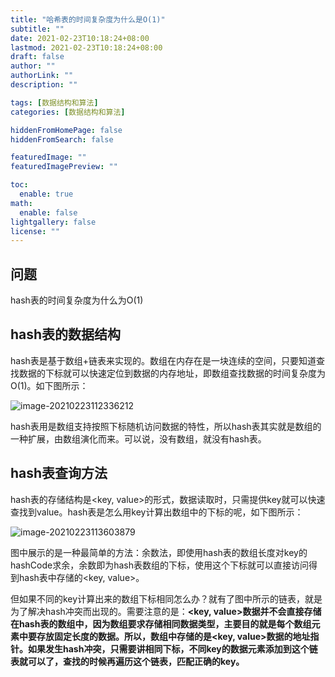 ```yaml
---
title: "哈希表的时间复杂度为什么是O(1)"
subtitle: ""
date: 2021-02-23T10:18:24+08:00
lastmod: 2021-02-23T10:18:24+08:00
draft: false
author: ""
authorLink: ""
description: ""

tags: [数据结构和算法]
categories: [数据结构和算法]

hiddenFromHomePage: false
hiddenFromSearch: false

featuredImage: ""
featuredImagePreview: ""

toc:
  enable: true
math:
  enable: false
lightgallery: false
license: ""
---
```


<!--more-->

## 问题

hash表的时间复杂度为什么为O(1)

## hash表的数据结构

hash表是基于数组+链表来实现的。数组在内存在是一块连续的空间，只要知道查找数据的下标就可以快速定位到数据的内存地址，即数组查找数据的时间复杂度为O(1)。如下图所示：

![image-20210223112336212](https://cdn.jsdelivr.net/gh/wlight/cdn-images/blog-images/image-20210223112336212.png)

hash表用是数组支持按照下标随机访问数据的特性，所以hash表其实就是数组的一种扩展，由数组演化而来。可以说，没有数组，就没有hash表。

## hash表查询方法

hash表的存储结构是<key, value>的形式，数据读取时，只需提供key就可以快速查找到value。hash表是怎么用key计算出数组中的下标的呢，如下图所示：

![image-20210223113603879](https://cdn.jsdelivr.net/gh/wlight/cdn-images/blog-images/image-20210223113603879.png)

图中展示的是一种最简单的方法：余数法，即使用hash表的数组长度对key的hashCode求余，余数即为hash表数组的下标，使用这个下标就可以直接访问得到hash表中存储的<key, value>。

但如果不同的key计算出来的数组下标相同怎么办？就有了图中所示的链表，就是为了解决hash冲突而出现的。需要注意的是：**<key, value>数据并不会直接存储在hash表的数组中，因为数组要求存储相同数据类型，主要目的就是每个数组元素中要存放固定长度的数据。所以，数组中存储的是<key, value>数据的地址指针。如果发生hash冲突，只需要讲相同下标，不同key的数据元素添加到这个链表就可以了，查找的时候再遍历这个链表，匹配正确的key。**